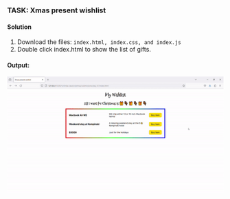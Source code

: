 ### TASK: Xmas present wishlist

#### Solution

1. Download the files: `index.html, index.css, and index.js`
2. Double click index.html to show the list of gifts.

#### Output:
![The output](../../assets/day-07-submission.gif)


